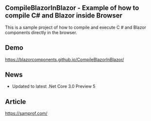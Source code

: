 ## CompileBlazorInBlazor - Example of how to compile C# and Blazor inside Browser


This is a sample project of how to compile and execute C # and Blazor components directly in the browser.

## Demo
https://blazorcomponents.github.io/CompileBlazorInBlazor/

## News
- Updated to latest .Net Core 3.0 Preview 5


## Article
https://samprof.com/
